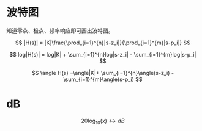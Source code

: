 # 波特图

知道零点、极点、频率响应即可画出波特图。

$$
|H(s)| = |K|\frac{\prod_{i=1}^{n}|s-z_i|}{\prod_{i=1}^{m}|s-p_i|}
$$

$$
log|H(s)| = log|K| + \sum_{i=1}^{n}log|s-z_i| - \sum_{i=1}^{m}log|s-p_i|
$$

$$
\angle H(s) =\angle|K|+ \sum_{i=1}^{n}\angle(s-z_i) - \sum_{i=1}^{m}\angle(s-p_i)
$$

# dB

$$
20\log_{10}(x)\leftrightarrow dB
$$